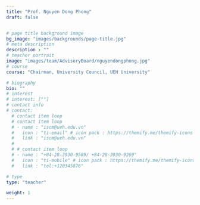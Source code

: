 ```yaml
---
title: "Prof. Nguyen Dong Phong"
draft: false


# page title background image
bg_image: "images/backgrounds/page-title.jpg"
# meta description
description : ""
# teacher portrait
image: "images/team/AdvisoryBoard/nguyendongphong.jpg"
# course
course: "Chairman, University Council, UEH University"

# biography
bio: ""
# interest
# interest: [""]
# contact info
# contact:
  # contact item loop
  # contact item loop
  # - name : "iscm@ueh.edu.vn"
  #   icon : "ti-email" # icon pack : https://themify.me/themify-icons
  #   link : "iscm@ueh.edu.vn"
  #
  # # contact item loop
  # - name : "+84-28-3930-9589/ +84-28-3930-9269"
  #   icon : "ti-mobile" # icon pack : https://themify.me/themify-icons
  #   link : "tel:+120345876"

# type
type: "teacher"

weight: 1
---
```

